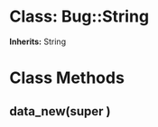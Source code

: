 # Class: Bug::String
**Inherits:** String
    



# Class Methods
## data_new(super ) [](#method-c-data_new)

